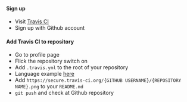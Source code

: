 #### Sign up

- Visit <a href="https://travis-ci.org">Travis CI</a>
- Sign up with Github account

#### Add Travis CI to repository

- Go to profile page
- Flick the repository switch on
- Add `.travis.yml` to the root of your repository
- Language example <a href="https://docs.travis-ci.com/user/language-specific/">here</a>
- Add `https://secure.travis-ci.org/{GITHUB USERNAME}/{REPOSITORY NAME}.png` to your `README.md`
- `git push` and check at Github repository
